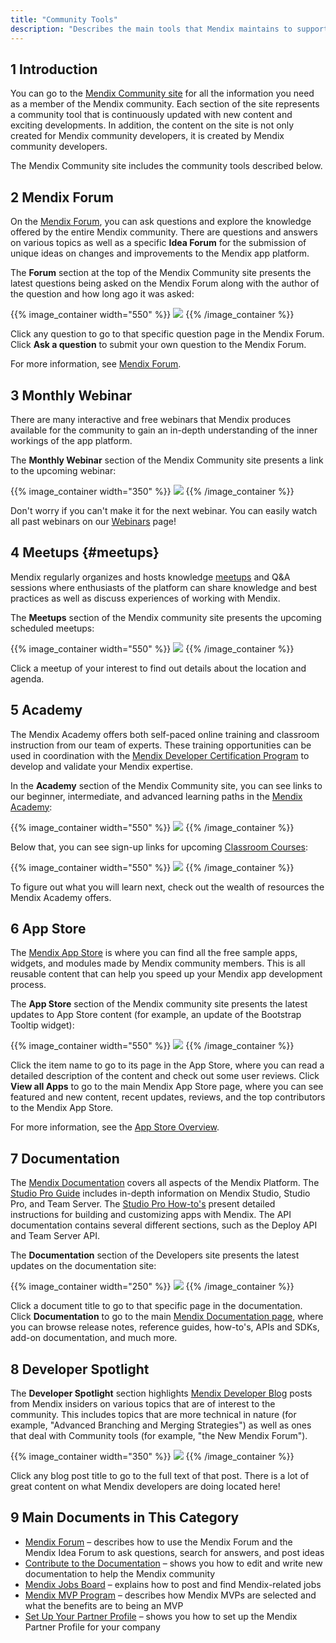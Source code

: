 ```yaml
---
title: "Community Tools"
description: "Describes the main tools that Mendix maintains to support the awesome Mendix community."
---
```


## 1 Introduction

You can go to the [Mendix Community site](https://developers.mendix.com/) for all the information you need as a member of the Mendix community. Each section of the site represents a community tool that is continuously updated with new content and exciting developments. In addition, the content on the site is not only created for Mendix community developers, it is created by Mendix community developers.

The Mendix Community site includes the community tools described below.

## 2 Mendix Forum

On the [Mendix Forum](https://forum.mendixcloud.com/index3.html), you can ask questions and explore the knowledge offered by the entire Mendix community. There are questions and answers on various topics as well as a specific **Idea Forum** for the submission of unique ideas on changes and improvements to the Mendix app platform.

The **Forum** section at the top of the Mendix Community site presents the latest questions being asked on the Mendix Forum along with the author of the question and how long ago it was asked:

{{% image_container width="550" %}}
![](attachments/the-community-site/Forum.png)
{{% /image_container %}}

Click any question to go to that specific question page in the Mendix Forum. Click **Ask a question** to submit your own question to the Mendix Forum.

For more information, see [Mendix Forum](mendix-forum).

## 3 Monthly Webinar

There are many interactive and free webinars that Mendix produces available for the community to gain an in-depth understanding of the inner workings of the app platform.

The **Monthly Webinar** section of the Mendix Community site presents a link to the upcoming webinar:

{{% image_container width="350" %}}
![](attachments/the-community-site/Latest_Webinar.png)
{{% /image_container %}}

Don't worry if you can't make it for the next webinar. You can easily watch all past webinars on our [Webinars](https://gettingstarted.mendixcloud.com/link/webinar) page!

## 4 Meetups {#meetups}

Mendix regularly organizes and hosts knowledge [meetups](https://www.meetup.com/nl-NL/Mendix-Netherlands/) and Q&A sessions where enthusiasts of the platform can share knowledge and best practices as well as discuss experiences of working with Mendix.

The **Meetups** section of the Mendix community site presents the upcoming scheduled meetups:

{{% image_container width="550" %}}
![](attachments/the-community-site/Meetups.png)
{{% /image_container %}}

Click a meetup of your interest to find out details about the location and agenda.

## 5 Academy

The Mendix Academy offers both self-paced online training and classroom instruction from our team of experts. These training opportunities can be used in coordination with the [Mendix Developer Certification Program](https://gettingstarted.mendixcloud.com/link/certification) to develop and validate your Mendix expertise.

In the **Academy** section of the Mendix Community site, you can see links to our beginner, intermediate, and advanced learning paths in the [Mendix Academy](https://gettingstarted.mendixcloud.com/index3.html):

{{% image_container width="550" %}}
![](attachments/the-community-site/academy1.png)
{{% /image_container %}}

Below that, you can see sign-up links for upcoming [Classroom Courses](https://gettingstarted.mendixcloud.com/link/classroom):

{{% image_container width="550" %}}
![](attachments/the-community-site/academy2.png)
{{% /image_container %}}

To figure out what you will learn next, check out the wealth of resources the Mendix Academy offers.

## 6 App Store

The [Mendix App Store](https://appstore.home.mendix.com/index3.html) is where you can find all the free sample apps, widgets, and modules made by Mendix community members. This is all reusable content that can help you speed up your Mendix app development process.

The **App Store** section of the Mendix community site presents the latest updates to App Store content (for example, an update of the Bootstrap Tooltip widget):

{{% image_container width="550" %}}
![](attachments/the-community-site/App_Store.png)
{{% /image_container %}}

Click the item name to go to its page in the App Store, where you can read a detailed description of the content and check out some user reviews. Click **View all Apps** to go to the main Mendix App Store page, where you can see featured and new content, recent updates, reviews, and the top contributors to the Mendix App Store.

For more information, see the [App Store Overview](../app-store/app-store-overview).

## 7 Documentation

The [Mendix Documentation](https://docs.mendix.com/) covers all aspects of the Mendix Platform. The [Studio Pro Guide](/refguide/index) includes in-depth information on Mendix Studio, Studio Pro, and Team Server. The [Studio Pro How-to's](/howto/index) present detailed instructions for building and customizing apps with Mendix. The API documentation contains several different sections, such as the Deploy API and Team Server API.

The **Documentation** section of the Developers site presents the latest updates on the documentation site:

{{% image_container width="250" %}}
![](attachments/the-community-site/Documentation.png)
{{% /image_container %}}

Click a document title to go to that specific page in the documentation. Click **Documentation** to go to the main [Mendix Documentation page](https://docs.mendix.com/), where you can browse release notes, reference guides, how-to's, APIs and SDKs, add-on documentation, and much more.

## 8 Developer Spotlight

The **Developer Spotlight** section highlights [Mendix Developer Blog](https://www.mendix.com/tag/developers/) posts from Mendix insiders on various topics that are of interest to the community. This includes topics that are more technical in nature (for example, "Advanced Branching and Merging Strategies") as well as ones that deal with Community tools (for example, "the New Mendix Forum").

{{% image_container width="350" %}}
![](attachments/the-community-site/Developer_Blog.png)
{{% /image_container %}}

Click any blog post title to go to the full text of that post. There is a lot of great content on what Mendix developers are doing located here!

## 9 Main Documents in This Category

* [Mendix Forum](mendix-forum) – describes how to use the Mendix Forum and the Mendix Idea Forum to ask questions, search for answers, and post ideas
* [Contribute to the Documentation](contribute-to-the-mendix-documentation) – shows you how to edit and write new documentation to help the Mendix community
* [Mendix Jobs Board](mendix-job-board) – explains how to post and find Mendix-related jobs
* [Mendix MVP Program](mendix-mvp-program) – describes how Mendix MVPs are selected and what the benefits are to being an MVP
* [Set Up Your Partner Profile](how-to-set-up-your-partner-profile) – shows you how to set up the Mendix Partner Profile for your company
